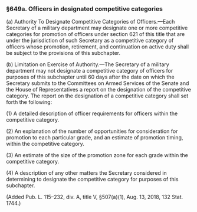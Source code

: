 ### §649a. Officers in designated competitive categories ###

(a) Authority To Designate Competitive Categories of Officers.—Each Secretary of a military department may designate one or more competitive categories for promotion of officers under section 621 of this title that are under the jurisdiction of such Secretary as a competitive category of officers whose promotion, retirement, and continuation on active duty shall be subject to the provisions of this subchapter.

(b) Limitation on Exercise of Authority.—The Secretary of a military department may not designate a competitive category of officers for purposes of this subchapter until 60 days after the date on which the Secretary submits to the Committees on Armed Services of the Senate and the House of Representatives a report on the designation of the competitive category. The report on the designation of a competitive category shall set forth the following:

(1) A detailed description of officer requirements for officers within the competitive category.

(2) An explanation of the number of opportunities for consideration for promotion to each particular grade, and an estimate of promotion timing, within the competitive category.

(3) An estimate of the size of the promotion zone for each grade within the competitive category.

(4) A description of any other matters the Secretary considered in determining to designate the competitive category for purposes of this subchapter.

(Added Pub. L. 115–232, div. A, title V, §507(a)(1), Aug. 13, 2018, 132 Stat. 1744.)